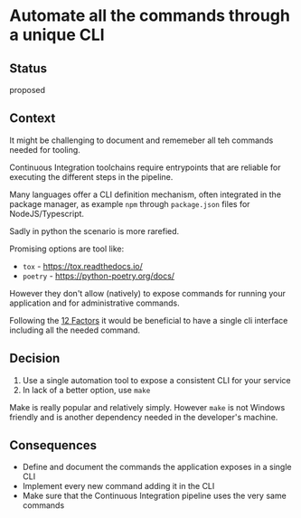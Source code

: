 # Automate all the commands through a unique CLI

## Status

proposed

## Context

It might be challenging to document and rememeber all teh commands
needed for tooling.

Continuous Integration toolchains require entrypoints that are
reliable for executing the different steps in the pipeline.

Many languages offer a CLI definition mechanism, often integrated in the
package manager, as example `npm` through `package.json` files for NodeJS/Typescript.

Sadly in python the scenario is more rarefied.

Promising options are tool like:
* `tox` - https://tox.readthedocs.io/
* `poetry` - https://python-poetry.org/docs/

However they don't allow (natively) to expose commands for running your application
and for administrative commands.

Following the [12 Factors](https://12factor.net/admin-processes) it would be beneficial to have a single cli interface
including all the needed command. 

## Decision

1. Use a single automation tool to expose a consistent CLI for your service
2. In lack of a better option, use `make`

Make is really popular and relatively simply.
However `make` is not Windows friendly and is another dependency needed in the 
developer's machine.


## Consequences

* Define and document the commands the application exposes in a single CLI
* Implement every new command adding it in the CLI
* Make sure that the Continuous Integration pipeline uses the very same commands